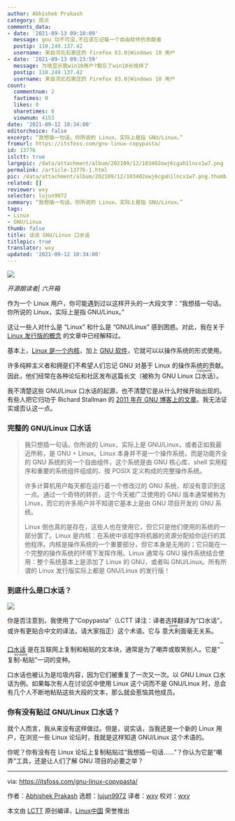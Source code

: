 ```yaml
---
author: Abhishek Prakash
category: 观点
comments_data:
- date: '2021-09-13 09:10:09'
  message: gnu 功不可没,不应该忘记每一个自由软件的贡献者
  postip: 110.249.137.42
  username: 来自河北石家庄的 Firefox 83.0|Windows 10 用户
- date: '2021-09-13 09:23:59'
  message: 为啥显示我win10用户?都忘了win10长啥样了
  postip: 110.249.137.42
  username: 来自河北石家庄的 Firefox 83.0|Windows 10 用户
count:
  commentnum: 2
  favtimes: 0
  likes: 0
  sharetimes: 0
  viewnum: 4153
date: '2021-09-12 10:34:00'
editorchoice: false
excerpt: “我想插一句话。你所说的 Linux，实际上是指 GNU/Linux。”
fromurl: https://itsfoss.com/gnu-linux-copypasta/
id: 13776
islctt: true
largepic: /data/attachment/album/202109/12/103402owj6cgah1lncx1w7.png
permalink: /article-13776-1.html
pic: /data/attachment/album/202109/12/103402owj6cgah1lncx1w7.png.thumb.jpg
related: []
reviewer: wxy
selector: lujun9972
summary: “我想插一句话。你所说的 Linux，实际上是指 GNU/Linux。”
tags:
- Linux
- GNU/Linux
thumb: false
title: 谈谈 GNU/Linux 口水话
titlepic: true
translator: wxy
updated: '2021-09-12 10:34:00'
---
```


![](/data/attachment/album/202109/12/103402owj6cgah1lncx1w7.png)



*开源朗读者| 六开箱*


作为一个 Linux 用户，你可能遇到过以这样开头的一大段文字：“我想插一句话。你所说的 Linux，实际上是指 GNU/Linux。”


这让一些人对什么是 “Linux” 和什么是 “GNU/Linux” 感到困惑。对此，我在关于 [Linux 发行版的概念](https://itsfoss.com/what-is-linux-distribution/) 的文章中已经解释过。


基本上，[Linux 是一个内核](https://itsfoss.com/what-is-linux/)，加上 [GNU 软件](https://www.gnu.org/)，它就可以以操作系统的形式使用。


许多纯粹主义者和拥趸们不希望人们忘记 GNU 对基于 Linux 的操作系统的贡献。因此，他们经常在各种论坛和社区发布这篇长文（被称为 GNU Linux <ruby> 口水话 <rt>  copypaste </rt></ruby>）。


我不清楚这些 GNU/Linux 口水话的起源，也不清楚它是从什么时候开始出现的。有些人把它归功于 Richard Stallman 的 [2011 年在 GNU 博客上的文章](https://www.gnu.org/gnu/linux-and-gnu.html)。我无法证实或否认这一点。


### 完整的 GNU/Linux 口水话



> 
> 我只想插一句话。你所说的 Linux，实际上是 GNU/Linux，或者正如我最近所称，是 GNU + Linux。Linux 本身并不是一个操作系统，而是功能齐全的 GNU 系统的另一个自由组件，这个系统是由 GNU 核心库、shell 实用程序和重要的系统组件组成的、按 POSIX 定义构成的完整操作系统。
> 
> 
> 许多计算机用户每天都在运行着一个修改过的 GNU 系统，却没有意识到这一点。通过一个奇特的转折，这个今天被广泛使用的 GNU 版本通常被称为 Linux，而它的许多用户并不知道它基本上是由 GNU 项目开发的 GNU 系统。
> 
> 
> Linux 倒也真的是存在，这些人也在使用它，但它只是他们使用的系统的一部分罢了。Linux 是内核：在系统中该程序将机器的资源分配给你运行的其他程序。内核是操作系统的一个重要部分，但它本身是无用的；它只能在一个完整的操作系统的环境下发挥作用。Linux 通常与 GNU 操作系统结合使用：整个系统基本上是添加了 Linux 的 GNU，或者叫 GNU/Linux。所有所谓的 Linux 发行版实际上都是 GNU/Linux 的发行版！
> 
> 
> 


### 到底什么是口水话？


![](/data/attachment/album/202109/12/103403wa4gwzjac74j4zj2.png)


你是否注意到，我使用了“Copypasta”（LCTT 译注：译者选择翻译为“口水话”，或许有更贴合中文的译法，请大家指正）这个术语。它与<ruby> 意大利面 <rt>  pasta </rt></ruby>毫无关系。


[口水话](https://www.makeuseof.com/what-is-a-copypasta/) 是在互联网上复制和粘贴的文本块，通常是为了嘲弄或取笑别人。它是“<ruby> 复制-粘贴 <rt>  copy-paste </rt></ruby>”一词的变种。


口水话也被认为是垃圾内容，因为它们被重复了一次又一次。以 GNU Linux 口水话为例。如果每次有人在讨论区中使用 Linux 这个词而不是 GNU/Linux 时，总会有几个人不断地粘贴这些大段的文本，那么就会惹恼其他成员。


### 你有没有贴过 GNU/Linux 口水话？


就个人而言，我从来没有这样做过。但是，说实话，当我还是一个新的 Linux 用户，在浏览一些 Linux 论坛时，我就是这样知道 GNU/Linux 这个术语的。


你呢？你有没有在 Linux 论坛上复制粘贴过“我想插一句话……”？你认为它是“嘲弄”工具，还是让人们了解 GNU 项目的必要之举？




---


via: <https://itsfoss.com/gnu-linux-copypasta/>


作者：[Abhishek Prakash](https://itsfoss.com/author/abhishek/) 选题：[lujun9972](https://github.com/lujun9972) 译者：[wxy](https://github.com/wxy) 校对：[wxy](https://github.com/wxy)


本文由 [LCTT](https://github.com/LCTT/TranslateProject) 原创编译，[Linux中国](https://linux.cn/) 荣誉推出